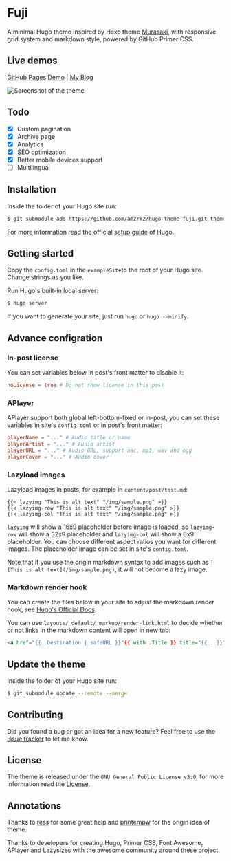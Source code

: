 # Fuji

A minimal Hugo theme inspired by Hexo theme [Murasaki](https://github.com/printempw/hexo-theme-murasaki/), with responsive grid system and markdown style, powered by GitHub Primer CSS.

## Live demos

[GitHub Pages Demo](https://amzrk2.cc/hugo-theme-fuji-demo/) | [My Blog](https://blog.amzrk2.cc/)

![Screenshot of the theme](https://raw.githubusercontent.com/amzrk2/hugo-theme-fuji/master/images/screenshot.png)

## Todo

- [x] Custom pagination
- [x] Archive page
- [x] Analytics
- [x] SEO optimization
- [x] Better mobile devices support
- [ ] Multilingual

## Installation

Inside the folder of your Hugo site run:

```bash
$ git submodule add https://github.com/amzrk2/hugo-theme-fuji.git themes/fuji
```

For more information read the official [setup guide](https://gohugo.io/overview/installing/) of Hugo.

## Getting started

Copy the ```config.toml``` in the ```exampleSite```to the root of your Hugo site. Change strings as you like.

Run Hugo's built-in local server:

```bash
$ hugo server
```

If you want to generate your site, just run ```hugo``` or ```hugo --minify```.

## Advance configration

### In-post license

You can set variables below in post's front matter to disable it:

```toml
noLicense = true # Do not show license in this post
```

### APlayer

APlayer support both global left-bottom-fixed or in-post, you can set these variables in site's ```config.toml``` or in post's front matter:

```toml
playerName = "..." # Audio title or name
playerArtist = "..." # Audio artist
playerURL = "..." # Audio URL, support aac, mp3, wav and ogg
playerCover = "..." # Audio cover
```

### Lazyload images

Lazyload images in posts, for example in ```content/post/test.md```:

```go-html-template
{{< lazyimg "This is alt text" "/img/sample.png" >}}
{{< lazyimg-row "This is alt text" "/img/sample.png" >}}
{{< lazyimg-col "This is alt text" "/img/sample.png" >}}
```

```lazyimg``` will show a 16x9 placeholder before image is loaded, so ```lazyimg-row``` will show a 32x9 placeholder and ```lazyimg-col``` will show a 8x9 placeholder. You can choose different aspect ratios you want for different images. The placeholder image can be set in site's ```config.toml```.

Note that if you use the origin markdown syntax to add images such as ```![This is alt text](/img/sample.png)```, it will not become a lazy image.

### Markdown render hook

You can create the files below in your site to adjust the markdown render hook, see [Hugo's Official Docs](https://gohugo.io/getting-started/configuration-markup#markdown-render-hooks).

You can use ```layouts/_default/_markup/render-link.html``` to decide whether or not links in the markdown content will open in new tab:

```html
<a href="{{ .Destination | safeURL }}"{{ with .Title }} title="{{ . }}"{{ end }}{{ if strings.HasPrefix .Destination "http" }} target="_blank"{{ end }}>{{ .Text | safeHTML }}</a>
```

## Update the theme

Inside the folder of your Hugo site run:

```bash
$ git submodule update --remote --merge
```

## Contributing

Did you found a bug or got an idea for a new feature? Feel free to use the [issue tracker](https://github.com/amzrk2/hugo-theme-fuji/issues) to let me know.

## License

The theme is released under the ```GNU General Public License v3.0```, for more information read the [License](https://github.com/amzrk2/hugo-theme-fuji/blob/master/LICENSE).

## Annotations

Thanks to [ress](https://github.com/ress997/) for some great help and [printempw](https://github.com/printempw/) for the origin idea of theme.

Thanks to developers for creating Hugo, Primer CSS, Font Awesome, APlayer and Lazysizes with the awesome community around these project.
